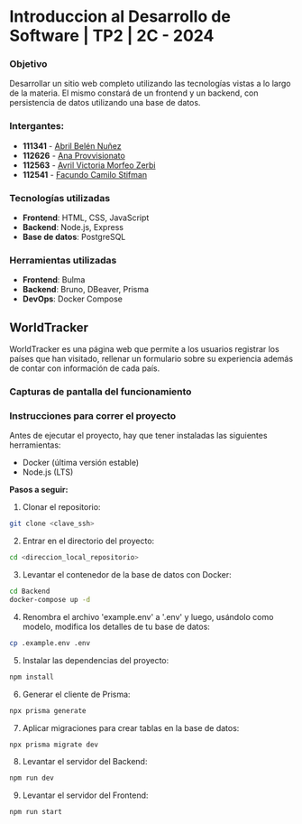 # Introduccion al Desarrollo de Software | TP2 | 2C - 2024

### Objetivo

Desarrollar un sitio web completo utilizando las tecnologías vistas a lo largo de la materia. El mismo constará de un frontend y un backend, con persistencia de datos utilizando una base de datos.

### Intergantes:

- **111341** - [Abril Belén Nuñez](https://github.com/abbnunez)
- **112626** - [Ana Provvisionato](https://github.com/anaprovvi)
- **112563** - [Avril Victoria Morfeo Zerbi](https://github.com/AvrilMZ)
- **112541** - [Facundo Camilo Stifman](https://github.com/facustifman)

### Tecnologías utilizadas

- **Frontend**: HTML, CSS, JavaScript
- **Backend**: Node.js, Express
- **Base de datos**: PostgreSQL

### Herramientas utilizadas

- **Frontend**: Bulma
- **Backend**: Bruno, DBeaver, Prisma
- **DevOps**: Docker Compose

## WorldTracker

WorldTracker es una página web que permite a los usuarios registrar los países que han visitado, rellenar un formulario sobre su experiencia además de contar con información de cada país.

### Capturas de pantalla del funcionamiento

<!--
![Pantalla de inicio](ruta de la imagen)
![Formulario Usuario](ruta de la imagen)
![Paises a visitar](ruta de la imagen)
![3er entidad](ruta de la imagen)
-->

### Instrucciones para correr el proyecto

Antes de ejecutar el proyecto, hay que tener instaladas las siguientes herramientas:

- Docker (última versión estable)
- Node.js (LTS)

**Pasos a seguir:**

1. Clonar el repositorio:

```bash
git clone <clave_ssh>
```

2. Entrar en el directorio del proyecto:

```bash
cd <direccion_local_repositorio>
```

3. Levantar el contenedor de la base de datos con Docker:

```bash
cd Backend
docker-compose up -d
```

4. Renombra el archivo 'example.env' a '.env' y luego, usándolo como modelo, modifica los detalles de tu base de datos:

```bash
cp .example.env .env
```

5. Instalar las dependencias del proyecto:

```bash
npm install
```

6. Generar el cliente de Prisma:

```bash
npx prisma generate
```

7. Aplicar migraciones para crear tablas en la base de datos:

```bash
npx prisma migrate dev
```

8. Levantar el servidor del Backend:

```bash
npm run dev
```

9. Levantar el servidor del Frontend:

```bash
npm run start

```

